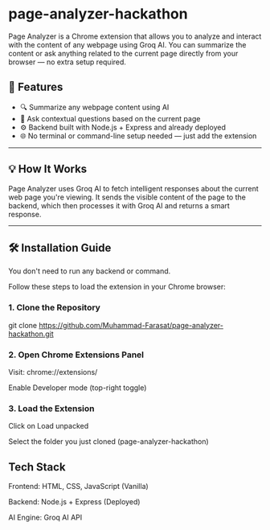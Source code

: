# page-analyzer-hackathon

Page Analyzer is a Chrome extension that allows you to analyze and interact with the content of any webpage using Groq AI. You can summarize the content or ask anything related to the current page directly from your browser — no extra setup required.

## 🚀 Features

- 🔍 Summarize any webpage content using AI
- 💬 Ask contextual questions based on the current page
- ⚙️ Backend built with Node.js + Express and already deployed
- 🌐 No terminal or command-line setup needed — just add the extension

---

## 💡 How It Works

Page Analyzer uses Groq AI to fetch intelligent responses about the current web page you're viewing. It sends the visible content of the page to the backend, which then processes it with Groq AI and returns a smart response.

---

## 🛠️ Installation Guide

You don't need to run any backend or command.

Follow these steps to load the extension in your Chrome browser:

### 1. Clone the Repository
git clone https://github.com/Muhammad-Farasat/page-analyzer-hackathon.git

### 2. Open Chrome Extensions Panel
Visit: chrome://extensions/

Enable Developer mode (top-right toggle)

### 3. Load the Extension
Click on Load unpacked

Select the folder you just cloned (page-analyzer-hackathon)

## Tech Stack
Frontend: HTML, CSS, JavaScript (Vanilla)

Backend: Node.js + Express (Deployed)

AI Engine: Groq AI API
